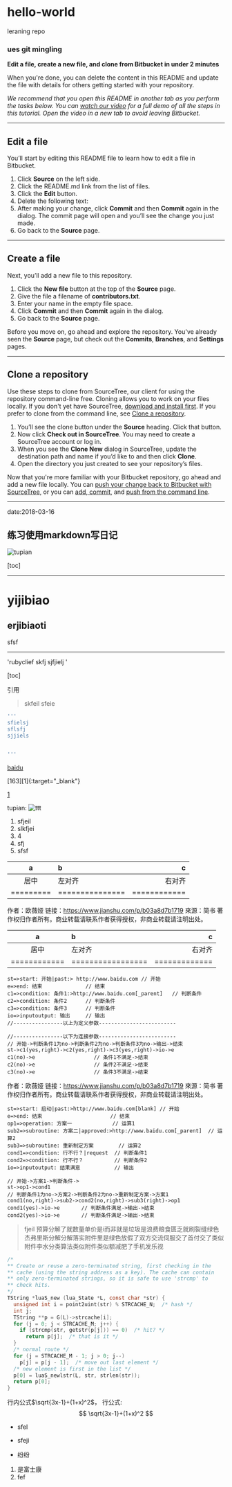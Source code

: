 # hello-world
leraning repo

### ues git mingling
**Edit a file, create a new file, and clone from Bitbucket in under 2 minutes**

When you're done, you can delete the content in this README and update the file with details for others getting started with your repository.

*We recommend that you open this README in another tab as you perform the tasks below. You can [watch our video](https://youtu.be/0ocf7u76WSo) for a full demo of all the steps in this tutorial. Open the video in a new tab to avoid leaving Bitbucket.*

---

## Edit a file

You’ll start by editing this README file to learn how to edit a file in Bitbucket.

1. Click **Source** on the left side.
2. Click the README.md link from the list of files.
3. Click the **Edit** button.
4. Delete the following text: 
5. After making your change, click **Commit** and then **Commit** again in the dialog. The commit page will open and you’ll see the change you just made.
6. Go back to the **Source** page.

---

## Create a file

Next, you’ll add a new file to this repository.

1. Click the **New file** button at the top of the **Source** page.
2. Give the file a filename of **contributors.txt**.
3. Enter your name in the empty file space.
4. Click **Commit** and then **Commit** again in the dialog.
5. Go back to the **Source** page.

Before you move on, go ahead and explore the repository. You've already seen the **Source** page, but check out the **Commits**, **Branches**, and **Settings** pages.

---

## Clone a repository

Use these steps to clone from SourceTree, our client for using the repository command-line free. Cloning allows you to work on your files locally. If you don't yet have SourceTree, [download and install first](https://www.sourcetreeapp.com/). If you prefer to clone from the command line, see [Clone a repository](https://confluence.atlassian.com/x/4whODQ).

1. You’ll see the clone button under the **Source** heading. Click that button.
2. Now click **Check out in SourceTree**. You may need to create a SourceTree account or log in.
3. When you see the **Clone New** dialog in SourceTree, update the destination path and name if you’d like to and then click **Clone**.
4. Open the directory you just created to see your repository’s files.

Now that you're more familiar with your Bitbucket repository, go ahead and add a new file locally. You can [push your change back to Bitbucket with SourceTree](https://confluence.atlassian.com/x/iqyBMg), or you can [add, commit,](https://confluence.atlassian.com/x/8QhODQ) and [push from the command line](https://confluence.atlassian.com/x/NQ0zDQ).


---
date:2018-03-16

## 练习使用markdown写日记
![tupian](https://ss3.bdstatic.com/70cFv8Sh_Q1YnxGkpoWK1HF6hhy/it/u=3534239075,3217742126&fm=27&gp=0.jpg)  

[toc]


***
yijibiao
=====
erjibiaoti
----


sfsf

---

'rubyclief
skfj sjfjielj 
'

[toc]

引用

> skfeil
> sfeie

```ruby
'''
sfielsj
sflsfj
sjjiels


'''

```
[baidu](www.baidu.com)

[163][1]{:target="_blank"}

[1](163.com)

tupian:
![ttt](./56.png)


1. sfjeil
2. slkfjei
3. 4
4. sfj
5. sfsf


|    a    |       b       |      c     |
|:-------:|:------------- | ----------:|
|   居中  |     左对齐     |   右对齐   |
|=========|===============|============|



作者：欧薇娅
链接：https://www.jianshu.com/p/b03a8d7b1719
來源：简书
著作权归作者所有。商业转载请联系作者获得授权，非商业转载请注明出处。


a  | b | c  
:-:|:- |-:
    居中    |     左对齐      |   右对齐    
============|=================|=============



```flow                     // 流程
st=>start: 开始|past:> http://www.baidu.com // 开始
e=>end: 结束              // 结束
c1=>condition: 条件1:>http://www.baidu.com[_parent]   // 判断条件
c2=>condition: 条件2      // 判断条件
c3=>condition: 条件3      // 判断条件
io=>inputoutput: 输出     // 输出
//----------------以上为定义参数-------------------------

//----------------以下为连接参数-------------------------
// 开始->判断条件1为no->判断条件2为no->判断条件3为no->输出->结束
st->c1(yes,right)->c2(yes,right)->c3(yes,right)->io->e
c1(no)->e                   // 条件1不满足->结束
c2(no)->e                   // 条件2不满足->结束
c3(no)->e                   // 条件3不满足->结束
```


作者：欧薇娅
链接：https://www.jianshu.com/p/b03a8d7b1719
來源：简书
著作权归作者所有。商业转载请联系作者获得授权，非商业转载请注明出处。



```flow                             // 流程
st=>start: 启动|past:>http://www.baidu.com[blank] // 开始
e=>end: 结束                      // 结束
op1=>operation: 方案一             // 运算1
sub2=>subroutine: 方案二|approved:>http://www.baidu.com[_parent]  // 运算2
sub3=>subroutine: 重新制定方案        // 运算2
cond1=>condition: 行不行？|request  // 判断条件1
cond2=>condition: 行不行？          // 判断条件2
io=>inputoutput: 结果满意           // 输出

// 开始->方案1->判断条件->
st->op1->cond1
// 判断条件1为no->方案2->判断条件2为no->重新制定方案->方案1
cond1(no,right)->sub2->cond2(no,right)->sub3(right)->op1
cond1(yes)->io->e       // 判断条件满足->输出->结束
cond2(yes)->io->e       // 判断条件满足->输出->结束
```
> fjeil 预算分解了就数量单价是i而非就是垃圾是浪费粮食匮乏就刷裂缝绿色杰弗里斯分解分解落实附件里是绿色放假了双方交流伺服交了首付交了类似附件李水分类算法类似附件类似额减肥了手机发乐视

```c
/*
** Create or reuse a zero-terminated string, first checking in the
** cache (using the string address as a key). The cache can contain
** only zero-terminated strings, so it is safe to use 'strcmp' to
** check hits.
*/
TString *luaS_new (lua_State *L, const char *str) {
  unsigned int i = point2uint(str) % STRCACHE_N;  /* hash */
  int j;
  TString **p = G(L)->strcache[i];
  for (j = 0; j < STRCACHE_M; j++) {
    if (strcmp(str, getstr(p[j])) == 0)  /* hit? */
      return p[j];  /* that is it */
  }
  /* normal route */
  for (j = STRCACHE_M - 1; j > 0; j--)
    p[j] = p[j - 1];  /* move out last element */
  /* new element is first in the list */
  p[0] = luaS_newlstr(L, str, strlen(str));
  return p[0];
}
```


行内公式$\sqrt{3x-1}+(1+x)^2$，
行公式:
$$
\sqrt{3x-1}+(1+x)^2
$$

+ sfel

- sfeji

* 纷纷

1. 是富士康
2. fef



